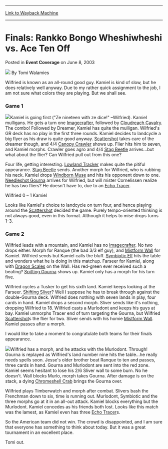 
---
[Link to Wayback Machine](https://web.archive.org/web/20220630190307/https://magic.wizards.com/en/articles/archive/event-coverage/finals-rankko-bongo-wheshiwheshi-vs-ace-ten-2003-06-08-1)

[_metadata_:author]:- "Tomi Walamies"
[_metadata_:description]:- "Wilfried is known as an all-round good guy. Kamiel is kind of slow, but he does relatively well anyway. Due to my rather quick assignment to the job, I am not sure what colors they are playing. But we shall see.Game 1Kamiel is going first (`Ze nineteen with ze dice!` –Wilfried). Kamiel mulligans. He gets a turn one Imagecrafter, followed by Cloudreach Cavalry. The combo!"
[_metadata_:generator]:- "Drupal 7 (http://drupal.org)"
[_metadata_:node]:- "770091"
[_metadata_:publish_date]:- "2003-06-08"
[_metadata_:source]:- "div-main-content"
[_metadata_:title]:- "Finals: Rankko Bongo Wheshiwheshi vs. Ace Ten Off"
[_metadata_:wayback_capture_timestamp]:- "2022-06-30 19:03:07"
[_metadata_:wayback_raw_url]:- "https://web.archive.org/web/20220630190307id_/https://magic.wizards.com/en/articles/archive/event-coverage/finals-rankko-bongo-wheshiwheshi-vs-ace-ten-2003-06-08-1"
[_metadata_:wayback_url]:- "https://magic.wizards.com/en/articles/archive/event-coverage/finals-rankko-bongo-wheshiwheshi-vs-ace-ten-2003-06-08-1"
---


Finals: Rankko Bongo Wheshiwheshi vs. Ace Ten Off
=================================================



 Posted in **Event Coverage**
 on June 8, 2003 






![](https://media.magic.wizards.com/styles/auth_small/public/generic-avatar-150_311.png)
By Tomi Walamies











Wilfried is known as an all-round good guy. Kamiel is kind of slow, but he does relatively well anyway. Due to my rather quick assignment to the job, I am not sure what colors they are playing. But we shall see.

### Game 1

![](https://media.magic.wizards.com/image_legacy_migration/sideboard/images/gpams03/a871.jpg)Kamiel is going first ("Ze nineteen with ze dice!" –Wilfried). Kamiel mulligans. He gets a turn one [Imagecrafter](https://gatherer.wizards.com/Pages/Card/Details.aspx?name=Imagecrafter), followed by [Cloudreach Cavalry](https://gatherer.wizards.com/Pages/Card/Details.aspx?name=Cloudreach+Cavalry). The combo! Followed by Dreamer, Kamiel has quite the mulligan. Wilfried's GR deck has no play in the first three rounds. Kamiel decides to landcycle a big flyer as his draw is quite good anyway. [Scattershot](https://gatherer.wizards.com/Pages/Card/Details.aspx?name=Scattershot) takes care of the dreamer though, and 4/4 [Canopy Crawler](https://gatherer.wizards.com/Pages/Card/Details.aspx?name=Canopy+Crawler) shows up. Flier hits him to seven, and Kamiel morphs. Crawler goes agro and 4/4 [Stag Beetle](https://gatherer.wizards.com/Pages/Card/Details.aspx?name=Stag+Beetle) arrives...but what about the flier? Can Wilfried pull out from this one? 

Four life, getting interesting. [Lowland Tracker](https://gatherer.wizards.com/Pages/Card/Details.aspx?name=Lowland+Tracker) makes quite the pitiful appearance. [Stag Beetle](https://gatherer.wizards.com/Pages/Card/Details.aspx?name=Stag+Beetle) sends. Another morph for Wilfried, who is rubbing his neck. Kamiel drops [Windborn Muse](https://gatherer.wizards.com/Pages/Card/Details.aspx?name=Windborn+Muse) and hits his opponent down to one. [Needleshot Gourna](https://gatherer.wizards.com/Pages/Card/Details.aspx?name=Needleshot+Gourna) arrives for Wilfried, but will mister Cornelissen realize he has two fliers? He doesn't have to, due to an [Echo Tracer](https://gatherer.wizards.com/Pages/Card/Details.aspx?name=Echo+Tracer).

Wilfried 0 – 1 Kamiel

Looks like Kamiel's choice to landcycle on turn four, and hence playing around the [Scattershot](https://gatherer.wizards.com/Pages/Card/Details.aspx?name=Scattershot) decided the game. Purely tempo-oriented thinking is not always good, even in this format. Although it helps to mise drops turns 1-3.

### Game 2

Wilfried leads with a mountain, and Kamiel has no [Imagecrafter](https://gatherer.wizards.com/Pages/Card/Details.aspx?name=Imagecrafter). No two drops either. Morph for Ranque (the bad 3/3 elf guy), and [Mistform Wall](https://gatherer.wizards.com/Pages/Card/Details.aspx?name=Mistform+Wall) for Kamiel. Wilfried sends but Kamiel calls the bluff. [Symbiotic Elf](https://gatherer.wizards.com/Pages/Card/Details.aspx?name=Symbiotic+Elf) hits the table and wonders what he is doing in this matchup. Farseer for Kamiel, along with [Dragon Scales](https://gatherer.wizards.com/Pages/Card/Details.aspx?name=Dragon+Scales) on the Wall. Has red-green ever received such a beating? [Spitting Gourna](https://gatherer.wizards.com/Pages/Card/Details.aspx?name=Spitting+Gourna) shows up. Kamiel only has a morph for his turn five.

Wilfried cycles a Tusker to get his sixth land. Kamiel keeps looking at the Farseer. [Shifting Sliver](https://gatherer.wizards.com/Pages/Card/Details.aspx?name=Shifting+Sliver)? Well I suppose he has to break through against the double-Gourna deck. Wilfried does nothing with seven lands in play, four cards in hand. Kamiel drops a second morph. Sliver sends like it's nothing, dropping Wilfried to 18. Wilfried casts a Murlodont and keeps his guys at bay. Kamiel unmorphs Tracer end of turn targeting the Gourna, but Wilfried [Scattershot](https://gatherer.wizards.com/Pages/Card/Details.aspx?name=Scattershot)s the flier for two. Sliver sends with his homie [Mistform Wall](https://gatherer.wizards.com/Pages/Card/Details.aspx?name=Mistform+Wall). Kamiel passes after a morph.

I would like to take a moment to congratulate both teams for their finals appearance.

![](https://media.magic.wizards.com/image_legacy_migration/sideboard/images/gpams03/a862.jpg)Wilfried has a morph, and he attacks with the Murlodont. Through! Gourna is replayed as Wilfried's land number nine hits the table...he really needs spells soon. Jesse's older brother beat Ranque to ten and passes, three cards in hand. Gourna and Murlodont are sent into the red zone. Kamiel seems hesitant to lose his 2/6 Sliver wall to some burn. No he doesn't. Wall blocks Murlo, morph takes Gourna. After damage is on the stack, a dying [Chromeshell Crab](https://gatherer.wizards.com/Pages/Card/Details.aspx?name=Chromeshell+Crab) brings the Gourna over.

Wilfried plays Timberwatch and morph after combat. Slivers bash the Frenchman down to six, time is running out. Murlodont, Symbiotic and the three morphs go at it in an all-out attack. Kamiel blocks everything but the Murlodont. Kamiel concedes as his friends both lost. Looks like this match was the lamest, as Kamiel even has three [Echo Tracer](https://gatherer.wizards.com/Pages/Card/Details.aspx?name=Echo+Tracer)s.

So the American team did not win. The crowd is disappointed, and I am sure that everyone has something to think about today. But it was a great tournament in an excellent place.

Tomi out.







